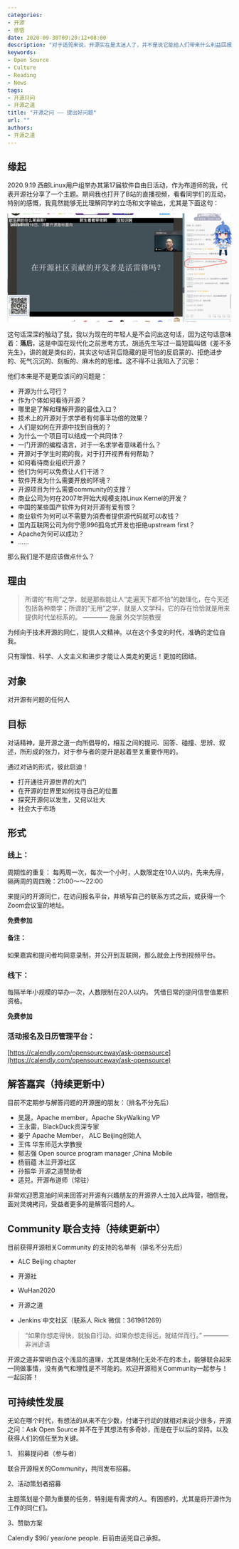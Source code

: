 ```yaml
---
categories:
- 开源
- 感悟
date: 2020-09-30T09:20:12+08:00
description: "对于适兕来说，开源实在是太迷人了，并不是说它能给人们带来什么利益回报，而是说由开源这根线索可以探究更多的知识、思想和价值。开源涉及面之广真是令人叹为观止：联接、社会、信任、法律、技术、协作、经济、文化、历史、心理、认知、启蒙......一个开源可以引发出无数的思考。那么为什么我们不形成对话了呢？十三不靠～"
keywords:
- Open Source
- Culture
- Reading
- News
tags:
- 开源只问
- 开源之道
title: "开源之问 —— 提出好问题"
url: ""
authors:
- 开源之道
---
```


## 缘起

2020.9.19 西邮Linux用户组举办其第17届软件自由日活动，作为布道师的我，代表开源社分享了一个主题。期间我也打开了B站的直播视频，看看同学们的互动，特别的感慨，我竟然能够无比理解同学的立场和文字输出，尤其是下面这句：


![图片](/images/open-source-is-useless.png)


这句话深深的触动了我，我以为现在的年轻人是不会问出这句话，因为这句话意味着：**落后**，这是中国在现代化之前思考方式，胡适先生写过一篇短篇叫做《差不多先生》，讲的就是类似的，其实这句话背后隐藏的是可怕的反启蒙的、拒绝进步的、死气沉沉的、刻板的、麻木的的思维。这不得不让我陷入了沉思：

他们本来是不是更应该问的问题是：

* 开源为什么可行？
* 作为个体如何看待开源？
* 哪里是了解和理解开源的最佳入口？
* 技术上的开源对于求学者有何事半功倍的效果？
* 人们是如何在开源中找到自我的？
* 为什么一个项目可以结成一个共同体？
* 一门开源的编程语言，对于一名求学者意味着什么？
* 开源对于学生时期的我，对于打开视界有何帮助？
* 如何看待商业组织开源？
* 他们为何可以免费让人们干活？
* 软件开发为什么需要开放的环境？
* 开源项目为什么需要community的支撑？
* 商业公司为何在2007年开始大规模支持Linux Kernel的开发？
* 中国的某些国产软件为何对开源有爱有恨？
* 商业软件为何可以不需要为消费者提供源代码就可以收钱？
* 国内互联网公司为何宁愿996孤岛式开发也拒绝upstream first？
* Apache为何可以成功？
* ......

那么我们是不是应该做点什么？

## 理由

>所谓的“有用”之学，就是那些能让人“走遍天下都不怕”的数理化，在今天还包括各种商学；所谓的“无用”之学，就是人文学科，它的存在恰恰就是用来提供时代坐标系的。
>———— 施展 外交学院教授

为倾向于技术开源的同仁，提供人文精神。以在这个多变的时代，准确的定位自我。

只有理性、科学、人文主义和进步才能让人类走的更远！更加的团结。

## 对象

对开源有问题的任何人

## 目标

对话精神，是开源之道一向所倡导的，相互之间的提问、回答、碰撞、思辨、叙述，所形成的张力，对于参与者的提升是起着至关重要作用的。

通过对话的形式，彼此启迪！

* 打开通往开源世界的大门
* 在开源的世界里如何找寻自己的位置
* 探究开源何以发生，又何以壮大
* 社会大于市场

## 形式

### 线上：

周期性的重复： 每两周一次，每次一个小时，人数限定在10人以内，先来先得，隔两周的周四晚：21:00～～22:00

来提问的开源同仁，在访问报名平台，并填写自己的联系方式之后，或获得一个Zoom会议室的地址。

**免费参加**

#### 备注：

如果嘉宾和提问者均同意录制，并公开到互联网，那么就会上传到视频平台。

### 线下：

每隔半年小规模的举办一次，人数限制在20人以内。 凭借日常的提问信誉值累积资格。

**免费参加**

### 活动报名及日历管理平台：

[https://calendly.com/opensourceway/ask-opensource](https://calendly.com/opensourceway/ask-opensource)

## 解答嘉宾（持续更新中）

目前不定期参与解答问题的开源圈的朋友：（排名不分先后）

* 吴晟，Apache member，Apache SkyWalking VP
* 王永雷，BlackDuck资深专家
* 姜宁 Apache Member， ALC Beijing创始人
* 王伟 华东师范大学教授
* 郁志强 Open source program manager ,China Mobile 
* 杨丽蕴 木兰开源社区
* 孙振华 开源之道赞助者
* 适兕，开源布道师（常驻）

非常欢迎愿意抽时间来回答对开源有兴趣朋友的开源界人士加入此阵营，相信我，面对灵魂拷问，受益者更多的是解答问题的人。

## Community 联合支持（持续更新中）

目前获得开源相关Community 的支持的名单有（排名不分先后）

* ALC Beijing chapter

* 开源社

* WuHan2020

* 开源之道

* Jenkins 中文社区（联系人 Rick 微信：361981269）

>  “如果你想走得快，就独自行动。如果你想走得远，就结伴而行。”
>          ———— 非洲谚语
>          

开源之道非常明白这个浅显的道理，尤其是体制化无处不在的本土，能够联合起来一同做事情，没有勇气和理性是不可能的。欢迎开源相关Community一起参与！一起回答！

## 可持续性发展

无论在哪个时代，有想法的从来不在少数，付诸于行动的就相对来说少很多，开源之问：Ask Open Source 并不在于其想法有多奇妙，而是在于以后的坚持。以及获得人们的信任至为关键。

1、 招募提问者（参与者）

联合开源相关的Community，共同发布招募。

2、活动策划者招募

主题策划是个颇为重要的任务，特别是有需求的人。有困惑的，尤其是将开源作为工作的同仁们。

3、赞助方案

Calendly   $96/ year/one people.  目前由适兕自己承担。

